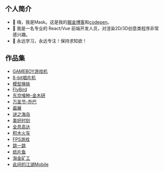 ## 个人简介
- 👋 嗨，我是Mask。这是我的[掘金博客](https://juejin.cn/user/1204720472953240/posts)和[codepen](https://codepen.io/jsmask)。
- 👀 我是一名专业的 React/Vue 前端开发人员，对渲染2D/3D创意类程序非常感兴趣。
- 🌱 永远学习，永远专注！保持求知欲！

## 作品集

- [GAMEBOY游戏机](https://3d-gbc.netlify.app/)
- [8-bit唱片机](https://mask-3d-record.netlify.app/)
- [模型换肤](https://3d-chromaforge-workshop.netlify.app/)
- [FlyBird](https://ornate-caramel-dd8319.netlify.app/#/src/views/pages/3d-fly-bird)
- [东京喰种-金木研](https://ornate-caramel-dd8319.netlify.app/#/src/views/pages/3d-jinmu-reflection)
- [万圣节-乔巴](https://ornate-caramel-dd8319.netlify.app/#/src/views/pages/3d-halloween)
- [画展](https://ornate-caramel-dd8319.netlify.app/#/src/views/pages/3d-art-exhibition)
- [谜之海岛](https://sea-viewer.netlify.app/)
- [美好时刻](https://delicious-afternoon.netlify.app/)
- [全息高达](https://ornate-caramel-dd8319.netlify.app/#/src/views/pages/3d-holographic-robot)
- [积木火车](https://ornate-caramel-dd8319.netlify.app/#/src/views/pages/3d-train)
- [FPS游戏](https://fps-base-game.netlify.app)
- [跳一跳](https://jsmask.github.io/jump-game/index.html)
- [纸片鱼](https://codepen.io/jsmask/full/xxVaOMy)
- [淘金矿工](https://jsmask.github.io/gold-miner/)
- [此间的江湖Mobile](https://jsmask.github.io/show/02/index.html)

